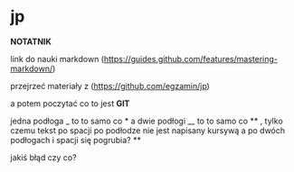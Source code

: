 # jp

**NOTATNIK**

link do nauki markdown (https://guides.github.com/features/mastering-markdown/)

przejrzeć materiały z (https://github.com/egzamin/jp)

a potem poczytać co to jest **GIT**

jedna podłoga _ to to samo co * a dwie podłogi __ to to samo co ** , tylko czemu tekst po spacji po podłodze nie jest napisany kursywą a po dwóch podłogach i spacji się pogrubia? **

jakiś błąd czy co?




